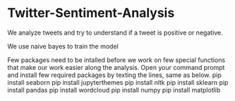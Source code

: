 # Twitter-Sentiment-Analysis
We analyze tweets and try to understand if a tweet is positive or negative.

We use naive bayes to train the model

Few packages need to be intalled before we work on few special functions that make our work easier along the analysis.
Open your command prompt and install few required packages by texting the lines, same as below.
pip install seaborn
pip install jupyterthemes
pip install nltk
pip install sklearn
pip install pandas
pip install wordcloud
pip install numpy
pip install matplotlib
